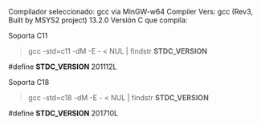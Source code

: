 Compilador seleccionado: gcc via MinGW-w64
Compiler Vers: gcc (Rev3, Built by MSYS2 project) 13.2.0
Versión C que compila: 

Soporta C11
>gcc -std=c11 -dM -E - < NUL | findstr __STDC_VERSION__
>
#define __STDC_VERSION__ 201112L

Soporta C18
>gcc -std=c18 -dM -E - < NUL | findstr __STDC_VERSION__
>
#define __STDC_VERSION__ 201710L
